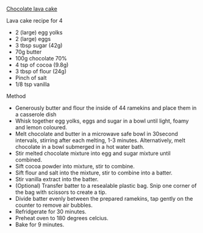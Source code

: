 [Chocolate lava cake](http://allrecipes.com/recipe/219964/chef-johns-chocolate-lava-cake/)

Lava cake recipe for 4 
- 2 (large) egg yolks 
- 2 (large) eggs
- 3 tbsp sugar (42g)
- 70g butter 
- 100g chocolate 70%
- 4 tsp of cocoa (9.8g)
- 3 tbsp of flour (24g)
- Pinch of salt 
- 1/8 tsp vanilla

Method
- Generously butter and flour the inside of 44 ramekins and place them in a casserole dish 
- Whisk together egg yolks, eggs and sugar in a bowl until light, foamy and lemon coloured. 
- Melt chocolate and butter in a microwave safe bowl in 30second intervals, stirring after each melting, 1-3 minutes. Alternatively, melt chocolate in a bowl submerged in a hot water bath. 
- Stir melted chocolate mixture into egg and sugar mixture until combined. 
- Sift cocoa powder into mixture, stir to combine. 
- Sift flour and salt into the mixture, stir to combine into a batter. 
- Stir vanilla extract into the batter. 
- (Optional) Transfer batter to a resealable plastic bag. Snip one corner of the bag with scissors to create a tip. 
- Divide batter evenly between the prepared ramekins, tap gently on the counter to remove air bubbles. 
- Refridgerate for 30 minutes. 
- Preheat oven to 180 degrees celcius. 
- Bake for 9 minutes. 
